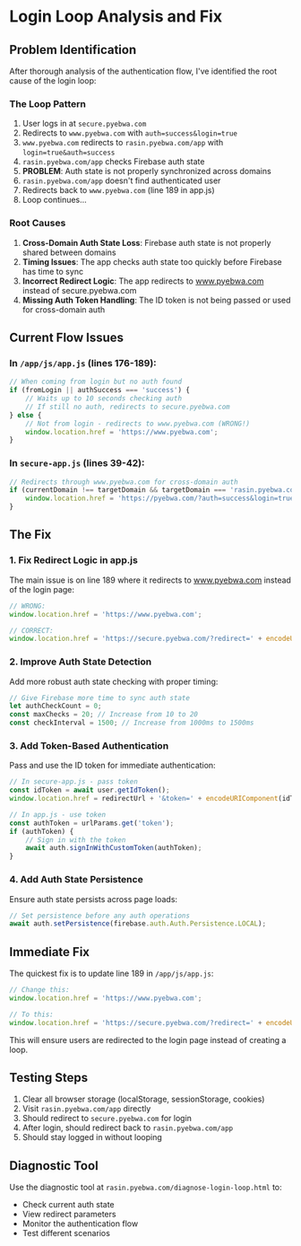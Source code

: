 # Login Loop Analysis and Fix

## Problem Identification

After thorough analysis of the authentication flow, I've identified the root cause of the login loop:

### The Loop Pattern

1. User logs in at `secure.pyebwa.com`
2. Redirects to `www.pyebwa.com` with `auth=success&login=true`
3. `www.pyebwa.com` redirects to `rasin.pyebwa.com/app` with `login=true&auth=success`
4. `rasin.pyebwa.com/app` checks Firebase auth state
5. **PROBLEM**: Auth state is not properly synchronized across domains
6. `rasin.pyebwa.com/app` doesn't find authenticated user
7. Redirects back to `www.pyebwa.com` (line 189 in app.js)
8. Loop continues...

### Root Causes

1. **Cross-Domain Auth State Loss**: Firebase auth state is not properly shared between domains
2. **Timing Issues**: The app checks auth state too quickly before Firebase has time to sync
3. **Incorrect Redirect Logic**: The app redirects to www.pyebwa.com instead of secure.pyebwa.com
4. **Missing Auth Token Handling**: The ID token is not being passed or used for cross-domain auth

## Current Flow Issues

### In `/app/js/app.js` (lines 176-189):

```javascript
// When coming from login but no auth found
if (fromLogin || authSuccess === 'success') {
    // Waits up to 10 seconds checking auth
    // If still no auth, redirects to secure.pyebwa.com
} else {
    // Not from login - redirects to www.pyebwa.com (WRONG!)
    window.location.href = 'https://www.pyebwa.com';
}
```

### In `secure-app.js` (lines 39-42):

```javascript
// Redirects through www.pyebwa.com for cross-domain auth
if (currentDomain !== targetDomain && targetDomain === 'rasin.pyebwa.com') {
    window.location.href = 'https://pyebwa.com/?auth=success&login=true&redirect=' + encodeURIComponent(redirectUrl);
}
```

## The Fix

### 1. Fix Redirect Logic in app.js

The main issue is on line 189 where it redirects to www.pyebwa.com instead of the login page:

```javascript
// WRONG:
window.location.href = 'https://www.pyebwa.com';

// CORRECT:
window.location.href = 'https://secure.pyebwa.com/?redirect=' + encodeURIComponent(window.location.href);
```

### 2. Improve Auth State Detection

Add more robust auth state checking with proper timing:

```javascript
// Give Firebase more time to sync auth state
let authCheckCount = 0;
const maxChecks = 20; // Increase from 10 to 20
const checkInterval = 1500; // Increase from 1000ms to 1500ms
```

### 3. Add Token-Based Authentication

Pass and use the ID token for immediate authentication:

```javascript
// In secure-app.js - pass token
const idToken = await user.getIdToken();
window.location.href = redirectUrl + '&token=' + encodeURIComponent(idToken);

// In app.js - use token
const authToken = urlParams.get('token');
if (authToken) {
    // Sign in with the token
    await auth.signInWithCustomToken(authToken);
}
```

### 4. Add Auth State Persistence

Ensure auth state persists across page loads:

```javascript
// Set persistence before any auth operations
await auth.setPersistence(firebase.auth.Auth.Persistence.LOCAL);
```

## Immediate Fix

The quickest fix is to update line 189 in `/app/js/app.js`:

```javascript
// Change this:
window.location.href = 'https://www.pyebwa.com';

// To this:
window.location.href = 'https://secure.pyebwa.com/?redirect=' + encodeURIComponent(window.location.href);
```

This will ensure users are redirected to the login page instead of creating a loop.

## Testing Steps

1. Clear all browser storage (localStorage, sessionStorage, cookies)
2. Visit `rasin.pyebwa.com/app` directly
3. Should redirect to `secure.pyebwa.com` for login
4. After login, should redirect back to `rasin.pyebwa.com/app`
5. Should stay logged in without looping

## Diagnostic Tool

Use the diagnostic tool at `rasin.pyebwa.com/diagnose-login-loop.html` to:
- Check current auth state
- View redirect parameters
- Monitor the authentication flow
- Test different scenarios